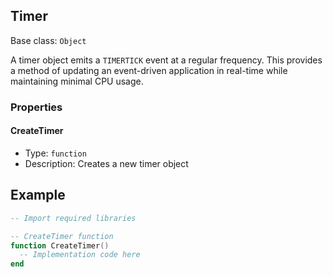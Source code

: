 ## Timer

Base class: `Object`

A timer object emits a `TIMERTICK` event at a regular frequency. This provides a method of updating an event-driven application in real-time while maintaining minimal CPU usage.

### Properties

#### CreateTimer

- Type: `function`
- Description: Creates a new timer object

## Example

```lua
-- Import required libraries

-- CreateTimer function
function CreateTimer()
  -- Implementation code here
end
```